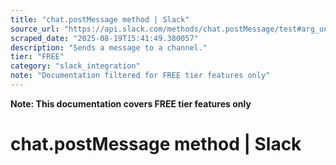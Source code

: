 ```yaml
---
title: "chat.postMessage method | Slack"
source_url: "https://api.slack.com/methods/chat.postMessage/test#arg_unfurl_links"
scraped_date: "2025-08-19T15:41:49.380057"
description: "Sends a message to a channel."
tier: "FREE"
category: "slack_integration"
note: "Documentation filtered for FREE tier features only"
---
```

**Note: This documentation covers FREE tier features only**

# chat.postMessage method | Slack

